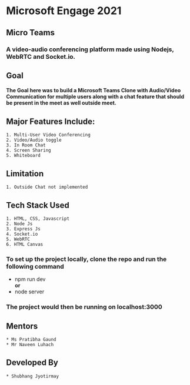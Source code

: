 # Microsoft Engage 2021 <br />

## Micro Teams <br />
### A video-audio conferencing platform made using **Nodejs, WebRTC and Socket.io.**

## Goal        
#### The Goal here was to build a Microsoft Teams Clone with Audio/Video Communication for multiple users along with a chat feature that should be present in the meet as well outside meet.

## Major Features Include:
    1. Multi-User Video Conferencing
    2. Video/Audio toggle
    3. In Room Chat
    4. Screen Sharing
    5. Whiteboard
    
##  Limitation
    1. Outside Chat not implemented
    
## Tech Stack Used
    1. HTML, CSS, Javascript
    2. Node Js
    3. Express Js
    4. Socket.io
    5. WebRTC
    6. HTML Canvas
 
    
### To set up the project locally, clone the repo and run the following command
* npm run dev <br /> 
**or** <br />
* node server

### The project would then be running on localhost:3000

## Mentors
    * Ms Pratibha Gaund
    * Mr Naveen Luhach
    
## Developed By
    * Shubhang Jyotirmay
